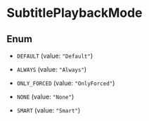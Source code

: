 

# SubtitlePlaybackMode

## Enum


* `DEFAULT` (value: `"Default"`)

* `ALWAYS` (value: `"Always"`)

* `ONLY_FORCED` (value: `"OnlyForced"`)

* `NONE` (value: `"None"`)

* `SMART` (value: `"Smart"`)



